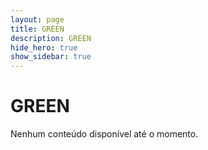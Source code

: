 ```yaml
---
layout: page
title: GREEN
description: GREEN
hide_hero: true
show_sidebar: true
---
```


# GREEN

Nenhum conteúdo disponível até o momento.
